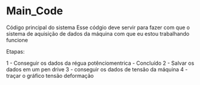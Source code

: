 # Main_Code
Código principal do sistema
Esse códgio deve servir para fazer com que o sistema de aquisição de dados da máquina com que eu estou trabalhando funcione

Etapas:

1 - Conseguir os dados da régua potênciomentrica - Concluído
2 - Salvar os dados em um pen drive
3 - conseguir os dados de tensão da máquina
4 - traçar o gráfico tensão deformação
